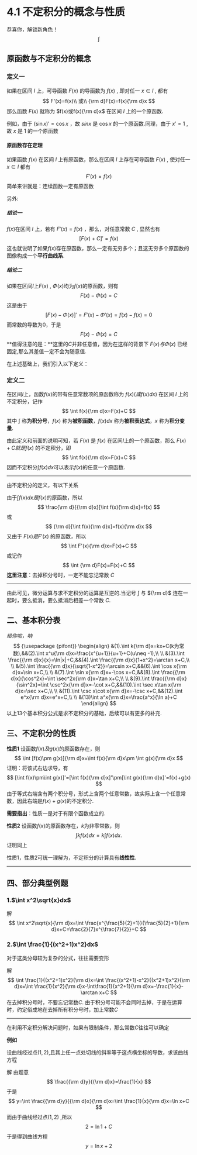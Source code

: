 # 4.1  不定积分的概念与性质

恭喜你，解锁新角色！
$$
\int
$$

## 原函数与不定积分的概念

### 定义一

如果在区间 $I$ 上，可导函数 $F(x)$ 的导函数为 $f(x)$ , 即对任一 $x\in I$ , 都有
$$
F'(x)=f(x)\\
或\\
{\rm d}F(x)=f(x){\rm d}x
$$
那么函数 $F(x)$ 就称为 $f(x)或f(x){\rm d}x$ 在区间 $I$ 上的一个原函数.

例如，由于 $(\sin x)'=\cos x$ ，故 $sinx$ 是 $\cos x$ 的一个原函数.同理，由于 $x'=1$ , 故 $x$ 是 $1$ 的一个原函数

#### **原函数存在定理** 

如果函数 $f(x)$ 在区间 $I$ 上有原函数，那么在区间 $I$ 上存在可导函数 $F(x)$ , 使对任一 $x\in I$ 都有
$$
F'(x)=f(x)
$$
简单来讲就是：连续函数一定有原函数

另外:

##### 结论一

$f(x)$在区间 $I$ 上，若有 $F'(x)=f(x)$ ，那么，对任意常数 $C$ , 显然也有
$$
\left[F(x)+C\right]'=f(x)
$$
这也就说明了如果$f(x)$存在原函数，那么一定有无穷多个；且这无穷多个原函数的图像构成一个**平行曲线系**.

##### 结论二

如果在区间$I$上$F(x)$ , $\Phi(x)$均为$f(x)$的原函数，则有
$$
F(x)-\Phi (x)=C
$$
这是由于
$$
[F(x)-\Phi(x)]'=F'(x)-\Phi'(x)=f(x)-f(x)=0
$$
而常数的导数为0，于是
$$
F(x)-\Phi(x)=C
$$
**值得注意的是：**这里的$C$并非任意值，因为在这样的背景下 $F(x)与\Phi(x)$ 已经固定,那么其差值一定不会为随意值.

在上述基础上，我们引入以下定义：

### 定义二

在区间$I$上，函数$f(x)$的带有任意常数项的原函数称为 $f(x)(或f(x)dx)$ 在区间 $I$ 上的不定积分，记作
$$
\int f(x){\rm d}x=F(x)+C
$$
其中 $\int$ 称**为积分号**，$f(x)$ 称为**被积函数**，$f(x)dx$ 称为**被积表达式**，$x$ 称为**积分变量**.

由此定义和前面的说明可知，若 $F(x)$ 是 $f(x)$ 在区间$I$上的一个原函数，那么 $F(x)+C就是f(x)$ 的不定积分，即
$$
\int f(x){\rm d}x=F(x)+C
$$
因而不定积分$\int f(x)dx$可以表示$f(x)$的任意一个原函数.

---

由不定积分的定义，有以下关系

由于$\int f(x)dx是f(x)$的原函数，所以
$$
\frac{\rm d}{{\rm d}x}[\int f(x){\rm d}x]=f(x)
$$
或
$$
{\rm d}[\int f(x){\rm d}x]=f(x){\rm d}x
$$
又由于 $F(x)是F'(x)$ 的原函数，所以
$$
\int F'(x){\rm d}x=F(x)+C
$$
或记作
$$
\int {\rm d}F(x)=F(x)+C
$$
**这里注意**：去掉积分号时，一定不能忘记常数 $C$

----

由此可见，微分运算与求不定积分的运算是互逆的.当记号 $\int$ 与 ${\rm d}$ 连在一起时，要么抵消，要么抵消后相差一个常数 $C$.

## 二、基本积分表

*给你啦，呐*
$$ {\usepackage {pifont}}
\begin{align}
&(1).\int k{\rm d}x=kx+C(k为常数),&&(2).\int x^u{\rm d}x=\frac{x^{u+1}}{u+1}+C(u\neq -1),\\
\\
&(3).\int \frac{{\rm d}x}{x}=\ln|x|+C,&&(4).\int \frac{{\rm d}x}{1+x^2}=\arctan x+C,\\
\\
&(5).\int \frac{{\rm d}x}{\sqrt{1-x^2}}=\arcsin x+C,&&(6).\int \cos x{\rm d}x=\sin x+C,\\
\\
&(7).\int \sin x{\rm d}x=-\cos x+C,&&(8).\int \frac{{\rm d}x}{\cos^2x}=\int \sec^2x{\rm d}x=\tan x+C,\\
\\
&(9).\int \frac{{\rm d}x}{\sin^2x}=\int \csc^2x{\rm d}x=-\cot x+C,&&(10).\int \sec x\tan x{\rm d}x=\sec x+C,\\
\\
&(11).\int \csc x\cot x{\rm d}x=-\csc x+C,&&(12).\int e^x{\rm d}x=e^x+C,\\
\\
&(13)\int a^x{\rm d}x=\frac{a^x}{\ln a}+C
\end{align}
$$
以上13个基本积分公式是求不定积分的基础，后续可以有更多的补充.

## 三、不定积分的性质

**性质1**     设函数$f(x)及g(x)$的原函数存在，则
$$
\int [f(x)\pm g(x)]{\rm d}x=\int f(x){\rm d}x\pm \int g(x){\rm d}x
$$
证明：将该式右边求导，有
$$
[\int f(x)\pm\int g(x)]'=[\int f(x){\rm d}x]'\pm[\int g(x){\rm d}x]'=f(x)+g(x)
$$
由于等式右端含有两个积分号，形式上含两个任意常数，故实际上含一个任意常数，因此右端是$f(x)+g(x)$的不定积分.

**需要指出**：性质一是对于有限个函数成立的.

**性质2**      设函数$f(x)$的原函数存在，$k$为非零常数，则
$$
\int kf(x)dx=k\int f(x)dx.
$$
证明同上



性质1，性质2可统一理解为，不定积分的计算具有**线性性**.

----

## 四、部分典型例题

### 1.$\int x^2\sqrt{x}dx$

解
$$
\int x^2\sqrt{x}{\rm d}x=\int \frac{x^{\frac{5}{2}+1}}{\frac{5}{2}+1}{\rm d}x+C=\frac{2}{7}x^{\frac{7}{2}}+C
$$


### 2.$\int \frac{1}{(x^2+1)x^2}dx$

对于这类分母较为复杂的分式，往往需要变形

解
$$
\int \frac{1}{(x^2+1)x^2}{\rm d}x=\int \frac{(x^2+1)-x^2}{(x^2+1)x^2}{\rm d}x=\int \frac{1}{x^2}{\rm d}x-\int\frac{1}{x^2+1}{\rm d}x=-\frac{1}{x}-\arctan x+C
$$
在去掉积分号时，不要忘记常数$C$.  由于积分号可能不会同时去掉，于是在运算时，约定俗成地在去掉所有积分号时，加上常数$C$

---

在利用不定积分解决问题时，如果有限制条件，那么常数$C$往往可以确定

**例如** 

设曲线经过点$(1,2)$,且其上任一点处切线的斜率等于这点横坐标的导数，求该曲线方程

解  由题意
$$
\frac{{\rm d}y}{{\rm d}x}=\frac{1}{x}
$$
于是
$$
y=\int \frac{{\rm d}y}{{\rm d}x}{\rm d}x=\int \frac{1}{x}{\rm d}x=\ln x+C
$$
而由于曲线经过点$(1,2)$ ,所以
$$
2=\ln1+C
$$
于是得到曲线方程
$$
y=\ln x+2
$$